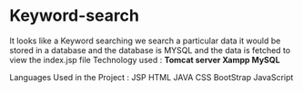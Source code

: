 # Keyword-search

It looks like a Keyword searching we  search a particular data it would be stored in a database and the database is MYSQL and the data is fetched to view the index.jsp file
Technology used :
**Tomcat server 
Xampp
MySQL**

Languages Used in the Project :
 JSP
 HTML
 JAVA
 CSS
 BootStrap
 JavaScript
 
 
